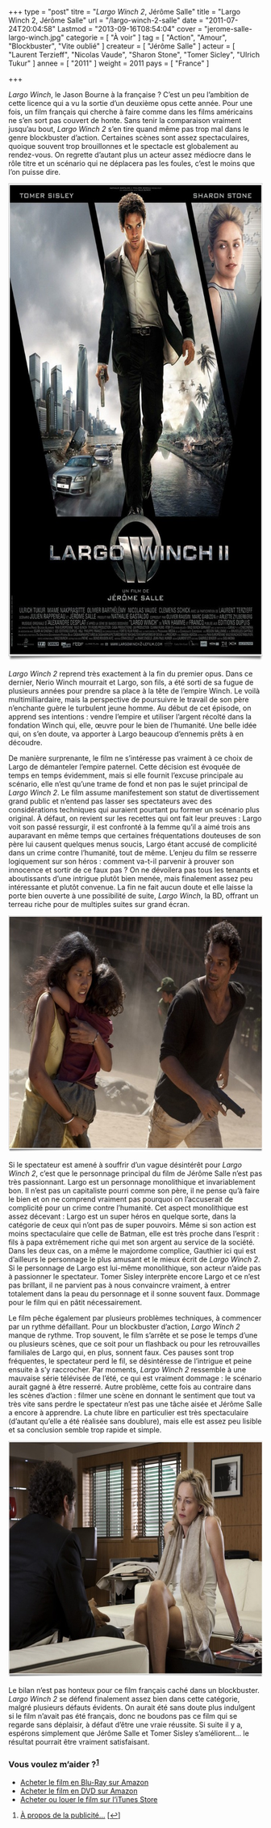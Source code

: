 +++
type = "post"
titre = "<em>Largo Winch 2</em>, Jérôme Salle"
title = "Largo Winch 2, Jérôme Salle"
url = "/largo-winch-2-salle"
date = "2011-07-24T20:04:58"
Lastmod = "2013-09-16T08:54:04"
cover = "jerome-salle-largo-winch.jpg"
categorie = [ "À voir" ]
tag = [ "Action", "Amour", "Blockbuster", "Vite oublié" ]
createur = [ "Jérôme Salle" ]
acteur = [ "Laurent Terzieff", "Nicolas Vaude", "Sharon Stone", "Tomer Sicley", "Ulrich Tukur" ]
annee = [ "2011" ]
weight = 2011
pays = [ "France" ]

+++

<p><em>Largo Winch</em>, le Jason Bourne à la française ? C&rsquo;est un peu l&rsquo;ambition de cette licence qui a vu la sortie d&rsquo;un deuxième opus cette année. Pour une fois, un film français qui cherche à faire comme dans les films américains ne s&rsquo;en sort pas couvert de honte. Sans tenir la comparaison vraiment jusqu&rsquo;au bout, <em>Largo Winch 2</em> s&rsquo;en tire quand même pas trop mal dans le genre blockbuster d&rsquo;action. Certaines scènes sont assez spectaculaires, quoique souvent trop brouillonnes et le spectacle est globalement au rendez-vous. On regrette d&rsquo;autant plus un acteur assez médiocre dans le rôle titre et un scénario qui ne déplacera pas les foules, c&rsquo;est le moins que l&rsquo;on puisse dire.</p>
<div style="text-align: center;"><a href="http://www.allocine.fr/film/fichefilm_gen_cfilm=135541.html"><img class="aligncenter" style="border-style: initial; border-color: initial; border-width: 0px;" src="largo-winch-2.jpg" alt="Largo winch 2" width="690" height="944" border="0" /></a></div>
<p><em>Largo Winch 2</em> reprend très exactement à la fin du premier opus. Dans ce dernier, Nerio Winch mourrait et Largo, son fils, a été sorti de sa fugue de plusieurs années pour prendre sa place à la tête de l&rsquo;empire Winch. Le voilà multimilliardaire, mais la perspective de poursuivre le travail de son père n&rsquo;enchante guère le turbulent jeune homme. Au début de cet épisode, on apprend ses intentions : vendre l&rsquo;empire et utiliser l&rsquo;argent récolté dans la fondation Winch qui, elle, œuvre pour le bien de l&rsquo;humanité. Une belle idée qui, on s&rsquo;en doute, va apporter à Largo beaucoup d&rsquo;ennemis prêts à en découdre.</p>
<p>De manière surprenante, le film ne s&rsquo;intéresse pas vraiment à ce choix de Largo de démanteler l&rsquo;empire paternel. Cette décision est évoquée de temps en temps évidemment, mais si elle fournit l&rsquo;excuse principale au scénario, elle n&rsquo;est qu&rsquo;une trame de fond et non pas le sujet principal de <em>Largo Winch 2</em>. Le film assume manifestement son statut de divertissement grand public et n&rsquo;entend pas lasser ses spectateurs avec des considérations techniques qui auraient pourtant pu former un scénario plus original. À défaut, on revient sur les recettes qui ont fait leur preuves : Largo voit son passé ressurgir, il est confronté à la femme qu&rsquo;il a aimé trois ans auparavant en même temps que certaines fréquentations douteuses de son père lui causent quelques menus soucis, Largo étant accusé de complicité dans un crime contre l&rsquo;humanité, tout de même. L&rsquo;enjeu du film se resserre logiquement sur son héros : comment va-t-il parvenir à prouver son innocence et sortir de ce faux pas ? On ne dévoilera pas tous les tenants et aboutissants d&rsquo;une intrigue plutôt bien menée, mais finalement assez peu intéressante et plutôt convenue. La fin ne fait aucun doute et elle laisse la porte bien ouverte à une possibilité de suite, <em>Largo Winch</em>, la BD, offrant un terreau riche pour de multiples suites sur grand écran.</p>
<div style="text-align: center;"><img class="aligncenter" style="border-style: initial; border-color: initial; border-width: 0px;" src="tomer-sisley-largo-winch-2.jpg" alt="Tomer sisley largo winch 2" width="690" height="467" border="0" /></div>
<p>Si le spectateur est amené à souffrir d&rsquo;un vague désintérêt pour <em>Largo Winch 2</em>, c&rsquo;est que le personnage principal du film de Jérôme Salle n&rsquo;est pas très passionnant. Largo est un personnage monolithique et invariablement bon. Il n&rsquo;est pas un capitaliste pourri comme son père, il ne pense qu&rsquo;à faire le bien et on ne comprend vraiment pas pourquoi on l&rsquo;accuserait de complicité pour un crime contre l&rsquo;humanité. Cet aspect monolithique est assez décevant : Largo est un super héros en quelque sorte, dans la catégorie de ceux qui n&rsquo;ont pas de super pouvoirs. Même si son action est moins spectaculaire que celle de Batman, elle est très proche dans l&rsquo;esprit : fils à papa extrêmement riche qui met son argent au service de la société. Dans les deux cas, on a même le majordome complice, Gauthier ici qui est d&rsquo;ailleurs le personnage le plus amusant et le mieux écrit de <em>Largo Winch 2</em>. Si le personnage de Largo est lui-même monolithique, son acteur n&rsquo;aide pas à passionner le spectateur. Tomer Sisley interprète encore Largo et ce n&rsquo;est pas brillant, il ne parvient pas à nous convaincre vraiment, à entrer totalement dans la peau du personnage et il sonne souvent faux. Dommage pour le film qui en pâtit nécessairement.</p>
<p>Le film pêche également par plusieurs problèmes techniques, à commencer par un rythme défaillant. Pour un blockbuster d&rsquo;action, <em>Largo Winch 2</em> manque de rythme. Trop souvent, le film s&rsquo;arrête et se pose le temps d&rsquo;une ou plusieurs scènes, que ce soit pour un flashback ou pour les retrouvailles familiales de Largo qui, en plus, sonnent faux. Ces pauses sont trop fréquentes, le spectateur perd le fil, se désintéresse de l&rsquo;intrigue et peine ensuite à s&rsquo;y raccrocher. Par moments, <em>Largo Winch 2</em> ressemble à une mauvaise série télévisée de l&rsquo;été, ce qui est vraiment dommage : le scénario aurait gagné à être resserré. Autre problème, cette fois au contraire dans les scènes d&rsquo;action : filmer une scène en donnant le sentiment que tout va très vite sans perdre le spectateur n&rsquo;est pas une tâche aisée et Jérôme Salle a encore à apprendre. La chute libre en particulier est très spectaculaire (d&rsquo;autant qu&rsquo;elle a été réalisée sans doublure), mais elle est assez peu lisible et sa conclusion semble trop rapide et simple.</p>
<div style="text-align: center;"><img class="aligncenter" style="border-style: initial; border-color: initial; border-width: 0px;" src="largo-winch-2-sharon-stone.jpg" alt="Largo winch 2 sharon stone" width="690" height="467" border="0" /></div>
<p>Le bilan n&rsquo;est pas honteux pour ce film français caché dans un blockbuster. <em>Largo Winch 2</em> se défend finalement assez bien dans cette catégorie, malgré plusieurs défauts évidents. On aurait été sans doute plus indulgent si le film n&rsquo;avait pas été français, donc ne boudons pas ce film qui se regarde sans déplaisir, à défaut d&rsquo;être une vraie réussite. Si suite il y a, espérons simplement que Jérôme Salle et Tomer Sisley s&rsquo;améliorent… le résultat pourrait être vraiment satisfaisant.</p>
<div class="amazon">
<h3>Vous voulez m&rsquo;aider ?<sup><a href="#footnote_0_4972" id="identifier_0_4972" class="footnote-link footnote-identifier-link" title="&Agrave; propos de la publicit&eacute;&hellip;">1</a></sup></h3>
<ul>
<li><a href="http://www.amazon.fr/gp/product/B004L2LIMC/ref=as_li_ss_tl?ie=UTF8&amp;tag=leblogdenic07-21&amp;linkCode=as2&amp;camp=1642&amp;creative=19458&amp;creativeASIN=B004L2LIMC">Acheter le film en Blu-Ray sur Amazon</a></li>
<li><a href="http://www.amazon.fr/gp/product/B004L2LIM2/ref=as_li_ss_tl?ie=UTF8&amp;tag=leblogdenic07-21&amp;linkCode=as2&amp;camp=1642&amp;creative=19458&amp;creativeASIN=B004L2LIM2">Acheter le film en DVD sur Amazon</a></li>
<li><a href="https://itunes.apple.com/fr/movie/largo-winch-2/id441623600">Acheter ou louer le film sur l&rsquo;iTunes Store</a></li>
</ul>
</div>
<ol class="footnotes"><li id="footnote_0_4972" class="footnote"><a href="/a-propos/publicite/">À propos de la publicité…</a> [<a href="#identifier_0_4972" class="footnote-link footnote-back-link">&#8617;</a>]</li></ol>
